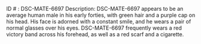 ID # : DSC-MATE-6697
Description: DSC-MATE-6697 appears to be an average human male in his early forties, with green hair and a purple cap on his head. His face is adorned with a constant smile, and he wears a pair of normal glasses over his eyes. DSC-MATE-6697 frequently wears a red victory band across his forehead, as well as a red scarf and a cigarette.